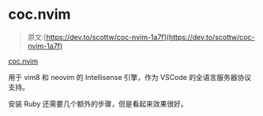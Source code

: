 # coc.nvim

> 原文:[https://dev.to/scottw/coc-nvim-1a7f](https://dev.to/scottw/coc-nvim-1a7f)

[coc.nvim](https://smw.fyi/50)

用于 vim8 和 neovim 的 Intellisense 引擎，作为 VSCode 的全语言服务器协议支持。

安装 Ruby 还需要几个额外的步骤，但是看起来效果很好。